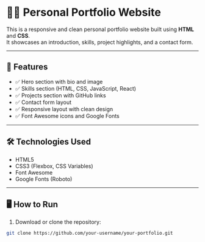 # 🧑‍💻 Personal Portfolio Website

This is a responsive and clean personal portfolio website built using **HTML** and **CSS**.  
It showcases an introduction, skills, project highlights, and a contact form.

---

## 📌 Features

- ✅ Hero section with bio and image  
- ✅ Skills section (HTML, CSS, JavaScript, React)  
- ✅ Projects section with GitHub links  
- ✅ Contact form layout  
- ✅ Responsive layout with clean design  
- ✅ Font Awesome icons and Google Fonts  

---

## 🛠 Technologies Used

- HTML5  
- CSS3 (Flexbox, CSS Variables)  
- Font Awesome  
- Google Fonts (Roboto)  

---

## 🖥 How to Run

1. Download or clone the repository:

```bash
git clone https://github.com/your-username/your-portfolio.git
